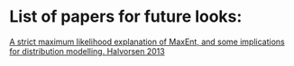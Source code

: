 # List of papers for future looks:

[A strict maximum likelihood explanation of MaxEnt, and some implications for distribution modelling. Halvorsen 2013](https://content.sciendo.com/view/journals/som/36/1/article-p1.xml)